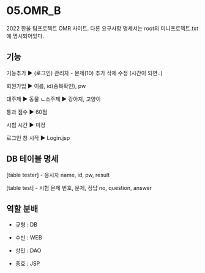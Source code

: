 # 05.OMR_B
2022 한울 팀프로젝트 OMR 사이트.
다른 요구사항 명세서는 root의 미니프로젝트.txt에 명시되어있다.

## 기능
기능추가 ▶ (로그인) 관리자 - 문제(10) 추가 삭제 수정 (시간이 되면..)

회원가입 ▶ 이름, id(중복확인), pw

대주제 ▶ 동물
ㄴ소주제 ▶ 강아지, 고양이

통과 점수 ▶ 60점

시험 시간 ▶ 미정

로그인 창 시작 ▶ Login.jsp



## DB 테이블 명세
[table tester] - 응시자
name, id, pw, result

[table test] - 시험 문제 번호, 문제, 정답
no, question, answer

## 역할 분배
- 규형 : DB

- 수빈 : WEB

- 상민 : DAO

- 종효 : JSP
